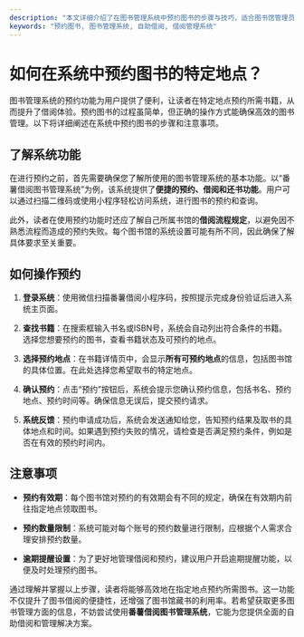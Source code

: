 ```yaml
---
description: "本文详细介绍了在图书管理系统中预约图书的步骤与技巧，适合图书馆管理员和读者了解相关操作。"
keywords: "预约图书, 图书管理系统, 自助借阅, 借阅管理系统"
---
```

# 如何在系统中预约图书的特定地点？

图书管理系统的预约功能为用户提供了便利，让读者在特定地点预约所需书籍，从而提升了借阅体验。预约图书的过程虽简单，但正确的操作方式能确保高效的图书管理。以下将详细阐述在系统中预约图书的步骤和注意事项。

## 了解系统功能

在进行预约之前，首先需要确保您了解所使用的图书管理系统的基本功能。以“番薯借阅图书管理系统”为例，该系统提供了**便捷的预约、借阅和还书功能**。用户可以通过扫描二维码或使用小程序轻松访问系统，进行图书的预约和查询。

此外，读者在使用预约功能时还应了解自己所属书馆的**借阅流程规定**，以避免因不熟悉流程而造成的预约失败。每个图书馆的系统设置可能有所不同，因此确保了解具体要求至关重要。

## 如何操作预约

1. **登录系统**：使用微信扫描番薯借阅小程序码，按照提示完成身份验证后进入系统主页面。

2. **查找书籍**：在搜索框输入书名或ISBN号，系统会自动列出符合条件的书籍。选择您想要预约的图书，查看书籍状态及可预约的地点。

3. **选择预约地点**：在书籍详情页中，会显示**所有可预约地点**的信息，包括图书馆的具体位置。在此处选择您希望取书的特定地点。

4. **确认预约**：点击“预约”按钮后，系统会提示您确认预约信息，包括书名、预约地点、预约时间等。确保信息无误后，提交预约请求。

5. **系统反馈**：预约申请成功后，系统会发送通知给您，告知预约结果及取书的具体地点和时间。如果遇到预约失败的情况，请检查是否满足预约条件，例如是否在有效的预约时间内。

## 注意事项

- **预约有效期**：每个图书馆对预约的有效期会有不同的规定，确保在有效期内前往指定地点领取图书。
  
- **预约数量限制**：系统可能对每个账号的预约数量进行限制，应根据个人需求合理安排预约数量。

- **逾期提醒设置**：为了更好地管理借阅和预约，建议用户开启逾期提醒功能，以便及时处理预约图书。

通过理解并掌握以上步骤，读者将能够高效地在指定地点预约所需图书。这一功能不仅提升了图书借阅的便捷性，还增强了图书馆藏书的利用率。若希望获取更多图书管理方面的信息，不妨尝试使用**番薯借阅图书管理系统**，它能为您提供全面的自助借阅和管理解决方案。
